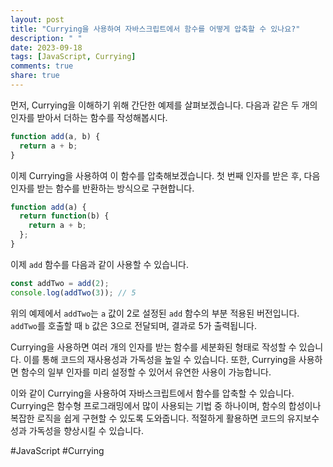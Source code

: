 ```yaml
---
layout: post
title: "Currying을 사용하여 자바스크립트에서 함수를 어떻게 압축할 수 있나요?"
description: " "
date: 2023-09-18
tags: [JavaScript, Currying]
comments: true
share: true
---
```


먼저, Currying을 이해하기 위해 간단한 예제를 살펴보겠습니다. 다음과 같은 두 개의 인자를 받아서 더하는 함수를 작성해봅시다.

```javascript
function add(a, b) {
  return a + b;
}
```

이제 Currying을 사용하여 이 함수를 압축해보겠습니다. 첫 번째 인자를 받은 후, 다음 인자를 받는 함수를 반환하는 방식으로 구현합니다.

```javascript
function add(a) {
  return function(b) {
    return a + b;
  };
}
```

이제 `add` 함수를 다음과 같이 사용할 수 있습니다.

```javascript
const addTwo = add(2);
console.log(addTwo(3)); // 5
```

위의 예제에서 `addTwo`는 `a` 값이 2로 설정된 `add` 함수의 부분 적용된 버전입니다. `addTwo`를 호출할 때 `b` 값은 3으로 전달되며, 결과로 5가 출력됩니다.

Currying을 사용하면 여러 개의 인자를 받는 함수를 세분화된 형태로 작성할 수 있습니다. 이를 통해 코드의 재사용성과 가독성을 높일 수 있습니다. 또한, Currying을 사용하면 함수의 일부 인자를 미리 설정할 수 있어서 유연한 사용이 가능합니다.

이와 같이 Currying을 사용하여 자바스크립트에서 함수를 압축할 수 있습니다. Currying은 함수형 프로그래밍에서 많이 사용되는 기법 중 하나이며, 함수의 합성이나 복잡한 로직을 쉽게 구현할 수 있도록 도와줍니다. 적절하게 활용하면 코드의 유지보수성과 가독성을 향상시킬 수 있습니다.

#JavaScript #Currying